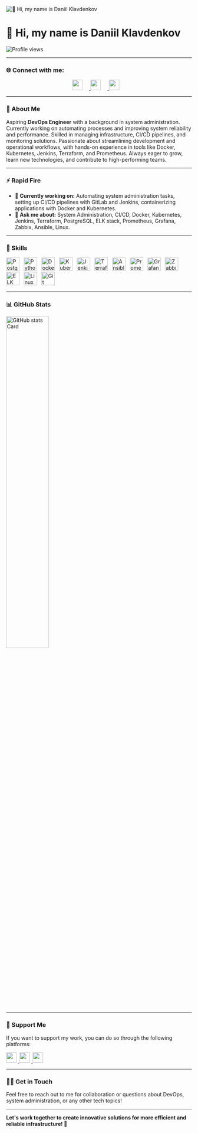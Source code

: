 ![👋 Hi, my name is Daniil Klavdenkov](https://static.wixstatic.com/media/53fad0_ce0704caa0174d6aa9b2b8101a62fa77~mv2.gif)

# 👋 Hi, my name is Daniil Klavdenkov

![Profile views](https://komarev.com/ghpvc/?username=klavdenkov-devops&label=Profile%20views&color=0e75b6&style=flat)

---

### 🌐 Connect with me:

<p align="center">
  <a href="https://github.com/klavdenkov-devops" target="_blank">
    <img src="https://img.shields.io/badge/GitHub-100000?style=flat-square&logo=github&logoColor=white" height="28" style="margin-right: 18px">
  </a>
  <a href="https://www.linkedin.com/in/klavdenkov-devops" target="_blank">
    <img src="https://img.shields.io/badge/LinkedIn-0077B5?style=flat-square&logo=linkedin&logoColor=white" height="28" style="margin-right: 18px">
  </a>
  <a href="mailto:klavdenkov-devops@gmail.com" target="_blank">
    <img src="https://img.shields.io/badge/Gmail-D14836?style=flat-square&logo=gmail&logoColor=white" height="28" style="margin-right: 18px">
  </a>
</p>

---

### 🚀 About Me

Aspiring **DevOps Engineer** with a background in system administration. Currently working on automating processes and improving system reliability and performance. Skilled in managing infrastructure, CI/CD pipelines, and monitoring solutions. Passionate about streamlining development and operational workflows, with hands-on experience in tools like Docker, Kubernetes, Jenkins, Terraform, and Prometheus. Always eager to grow, learn new technologies, and contribute to high-performing teams.

---

### ⚡ Rapid Fire

- 💼 **Currently working on:** Automating system administration tasks, setting up CI/CD pipelines with GitLab and Jenkins, containerizing applications with Docker and Kubernetes.
- 💬 **Ask me about:** System Administration, CI/CD, Docker, Kubernetes, Jenkins, Terraform, PostgreSQL, ELK stack, Prometheus, Grafana, Zabbix, Ansible, Linux.

---

### 🔧 Skills

<p align="left">
  <img src="https://img.shields.io/badge/PostgreSQL-316192?logo=postgresql&logoColor=white" height="36" alt="PostgreSQL" style="margin-right: 8px">
  <img src="https://img.shields.io/badge/Python-306998?logo=python&logoColor=white" height="36" alt="Python" style="margin-right: 8px">
  <img src="https://img.shields.io/badge/Docker-2496ED?logo=docker&logoColor=white" height="36" alt="Docker" style="margin-right: 8px">
  <img src="https://img.shields.io/badge/Kubernetes-326CE5?logo=kubernetes&logoColor=white" height="36" alt="Kubernetes" style="margin-right: 8px">
  <img src="https://img.shields.io/badge/Jenkins-D24939?logo=jenkins&logoColor=white" height="36" alt="Jenkins" style="margin-right: 8px">
  <img src="https://img.shields.io/badge/Terraform-623CE4?logo=terraform&logoColor=white" height="36" alt="Terraform" style="margin-right: 8px">
  <img src="https://img.shields.io/badge/Ansible-EE0000?logo=ansible&logoColor=white" height="36" alt="Ansible" style="margin-right: 8px">
  <img src="https://img.shields.io/badge/Prometheus-E6522C?logo=prometheus&logoColor=white" height="36" alt="Prometheus" style="margin-right: 8px">
  <img src="https://img.shields.io/badge/Grafana-FF1F56?logo=grafana&logoColor=white" height="36" alt="Grafana" style="margin-right: 8px">
  <img src="https://img.shields.io/badge/Zabbix-FF6600?logo=zabbix&logoColor=white" height="36" alt="Zabbix" style="margin-right: 8px">
  <img src="https://img.shields.io/badge/ELK%20Stack-005571?logo=elasticsearch&logoColor=white" height="36" alt="ELK Stack" style="margin-right: 8px">
  <img src="https://img.shields.io/badge/Linux-FCC624?logo=linux&logoColor=black" height="36" alt="Linux" style="margin-right: 8px">
  <img src="https://img.shields.io/badge/Git-0F9D58?logo=git&logoColor=white" height="36" alt="Git" style="margin-right: 8px">
</p>

---

### 📊 GitHub Stats

<p align="left">
  <img width="48%" src="https://github-readme-stats.vercel.app/api?username=klavdenkov-devops&theme=transparent&cache_seconds=1800&border_radius=4&hide_title=false&hide_rank=false&show_icons=true&include_all_commits=true&line_height=25&hide_border=false" alt="GitHub stats Card" />
</p>

---

### 💖 Support Me

If you want to support my work, you can do so through the following platforms:

<p align="left">
  <a href="https://www.patreon.com/klavdenkov-devops" target="_blank">
    <img src="https://img.shields.io/badge/Patreon-F96854?style=flat-square&logo=patreon&logoColor=white" height="28" style="margin-right: 4px">
  </a>
  <a href="https://ko-fi.com/klavdenkov-devops" target="_blank">
    <img src="https://img.shields.io/badge/Ko--fi-343B45?style=flat-square&logo=kofi&logoColor=Black" height="28" style="margin-right: 4px">
  </a>
  <a href="https://paypal.me/klavdenkov-devops" target="_blank">
    <img src="https://img.shields.io/badge/PayPal-00457C?style=flat-square&logo=paypal&logoColor=white" height="28" style="margin-right: 4px">
  </a>
</p>

---

### 🧑‍💻 Get in Touch

Feel free to reach out to me for collaboration or questions about DevOps, system administration, or any other tech topics!

---

**Let's work together to create innovative solutions for more efficient and reliable infrastructure! 🚀**

